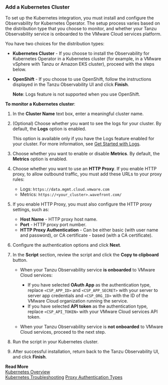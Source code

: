 ### Add a Kubernetes Cluster

To set up the Kubernetes integration, you must install and configure the Observability for Kubernetes Operator. The setup process varies based on the distribution type that you choose to monitor, and whether your Tanzu Observability service is onboarded to the VMware Cloud services platform.

You have two choices for the distribution types:

  * **Kubernetes Cluster** - If you choose to install the Observability for Kubernetes Operator in a Kubernetes cluster (for example, in a VMware vSphere with Tanzu or Amazon EKS cluster), proceed with the steps below.
   
  * **OpenShift** - If you choose to use OpenShift, follow the instructions displayed in the Tanzu Observability UI and click **Finish**.
          
    **Note**: Logs feature is not supported when you use OpenShift.

**To monitor a Kubernetes cluster**:

1. In the **Cluster Name** text box, enter a meaningful cluster name.
1. (Optional) Choose whether you want to see the logs for your cluster. By default, the **Logs** option is enabled.

    This option is available only if you have the Logs feature enabled for your cluster. For more information, see [Get Started with Logs](https://docs.wavefront.com/logging_overview.html).
    
1. Choose whether you want to enable or disable **Metrics**. By default, the **Metrics** option is enabled.
1. Choose whether you want to use an **HTTP Proxy**. If you enable HTTP proxy, to allow outbound traffic, you must add these URLs to your proxy rules:
   * Logs: `https://data.mgmt.cloud.vmware.com`
   * Metrics: `https://<your_cluster>.wavefront.com/`
   
1. If you enable HTTP Proxy, you must also configure the HTTP proxy settings, such as: 
     
   * **Host Name** - HTTP proxy host name.
   * **Port** - HTTP proxy port number.
   * **HTTP Proxy Authentication** - Can be either basic (with user name and password), or CA certificate - based (with a CA certificate).

1. Configure the authentication options and click **Next**.
    
1. In the **Script** section, review the script and click the **Copy to clipboard** button.

   * When your Tanzu Observability service **is onboarded** to VMware Cloud services:
         
     * If you have selected **OAuth App** as the authentication type, replace `<CSP_APP_ID>` and `<CSP_APP_SECRET>` with your server to server app credentials and `<CSP_ORG_ID>` with the ID of the VMware Cloud organization running the service.
     * If you have selected **API token** as the authentication type, replace `<CSP_API_TOKEN>` with your VMware Cloud services API token.
       
   * When your Tanzu Observability service is **not onboarded** to VMware Cloud services, proceed to the next step.
    
1. Run the script in your Kubernetes cluster.
    
1. After successful installation, return back to the Tanzu Observability UI, and click **Finish**.

**Read More**<br/>
[Kubernetes Overview](https://docs.wavefront.com/wavefront_kubernetes.html)<br/>
[Kubernetes Troubleshooting](https://docs.wavefront.com/kubernetes_troubleshooting.html)
[Proxy Authentication Types](https://docs.wavefront.com/proxies_installing.html#proxy-authentication-types)
